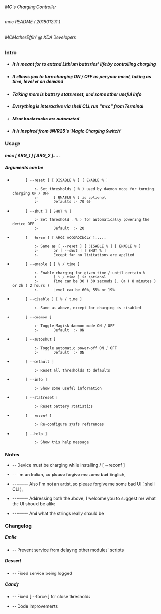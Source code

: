 ###### MC's Charging Controller
###### mcc README ( 201801201 )
###### MCMotherEffin' @ XDA Developers

### Intro

* ##### It is meant for to extend Lithium batteries' life by controlling charging

* ##### It allows you to turn charging ON / OFF as per your mood, taking as time, level or on demand

* ##### Talking more is battery stats reset, and some other useful info

* ##### Everything is interactive via shell CLI, run "mcc" from Terminal

* ##### Most basic tasks are automated

* ##### It is inspired from @VR25's 'Magic Charging Switch'

### Usage

##### mcc [ ARG_1 ] [ ARG_2 ].....

##### Arguments can be

*           [ --reset ] [ DISABLE % ] [ ENABLE % ]

                :- Set thresholds ( % ) used by daemon mode for turning charging ON / OFF
                :-       [ ENABLE % ] is optional
                :-       Defaults :- 70 60

*           [ --shut ] [ SHUT % ]

                :- Set threshold ( % ) for automatically powering the device OFF
                :-       Default  :- 20

*           [ --force ] [ ARGS ACCORDINGLY ].....

                :- Same as [ --reset ] [ DISABLE % ] [ ENABLE % ]
                :-       or [ --shut ] [ SHUT % ],
                :-       Except for no limitations are applied

*           [ --enable ] [ % / time ]

                :- Enable charging for given time / until certain % 
                :-       [ % / time ] is optional
                :-       Time can be 30 ( 30 seconds ), 8m ( 8 minutes ) or 2h ( 2 hours )
                :-       Level can be 60%, 55% or 19%

*           [ --disable ] [ % / time ]

                :- Same as above, except for charging is disabled

*           [ --daemon ]

                :- Toggle Magisk daemon mode ON / OFF
                :-       Default  :- ON

*           [ --autoshut ]

                :- Toggle automatic power-off ON / OFF
                :-       Default  :- ON

*           [ --default ]

                :- Reset all thresholds to defaults

*           [ --info ]

                :- Show some useful information

*           [ --statreset ]

                :- Reset battery statistics

*           [ --reconf ]

                :- Re-configure sysfs references

*           [ --help ]

                :- Show this help message

### Notes

*  --  Device must be charging while installing / [ --reconf ]

*  --  I'm an Indian, so please forgive me some bad English,
*  --------  Also I'm not an artist, so please forgive me some bad UI ( shell CLI ),
*  --------  Addressing both the above, I welcome you to suggest me what the UI should be alike
*  --------  And what the strings really should be

### Changelog

##### Emlie

*  --  Prevent service from delaying other modules' scripts

##### Dessert

*  --  Fixed service being logged

##### Candy

*  --  Fixed [ --force ] for close thresholds

*  --  Code improvements
